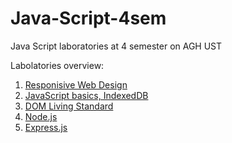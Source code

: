 # Java-Script-4sem
Java Script laboratories at 4 semester on AGH UST

Labolatories overview:
1. [Responisive Web Design](lab1)
2. [JavaScript basics, IndexedDB](lab2)
3. [DOM Living Standard](lab3)
4. [Node.js](lab4)
5. [Express.js](lab5)


